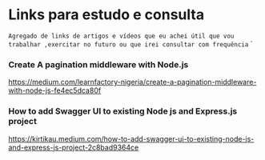 # Links para estudo e consulta

`Agregado de links de artigos e vídeos que eu achei útil que vou trabalhar ,exercitar no futuro ou que irei consultar com frequência`
`
### Create A pagination middleware with Node.js

https://medium.com/learnfactory-nigeria/create-a-pagination-middleware-with-node-js-fe4ec5dca80f

### How to add Swagger UI to existing Node js and Express.js project

https://kirtikau.medium.com/how-to-add-swagger-ui-to-existing-node-js-and-express-js-project-2c8bad9364ce
